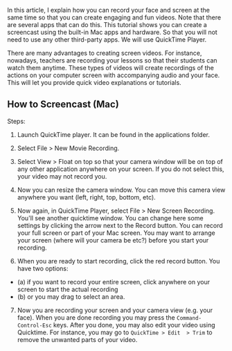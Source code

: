 In this article, I explain how you can record your face and screen at the same time so that you can create engaging and fun videos. Note that there are several apps that can do this. This tutorial shows you can create a screencast using the built-in Mac apps and hardware. So that you will not need to use any other third-party apps.  We will use QuickTime Player.

There are many advantages to creating screen videos. For instance, nowadays, teachers are recording your lessons so that their students can watch them anytime. These types of videos will create recordings of the actions on your computer screen with accompanying audio and your face. This will let you provide quick video explanations or tutorials.

## How to Screencast (Mac)

Steps:

1. Launch QuickTime player. It can be found in the applications folder.

2. Select File > New Movie Recording.

3. Select View > Float on top so that your camera window will be on top of any other application anywhere on your screen. If you do not select this, your video may not record you.

4. Now you can resize the camera window. You can move this camera view anywhere you want (left, right, top, bottom, etc).

5. Now  again, in QuickTime Player, select File > New Screen Recording. You'll see another quicktime window. You can change here some settings by clicking the arrow next to the Record button. You can record your full screen or part of your Mac screen. You may want to arrange your screen (where will your camera be etc?) before you start your recording.

6. When you are ready to start recording, click the red record button. You have two options:
  - (a) if you want to record your entire screen, click anywhere on your screen to start the actual recording
  - (b) or you may drag to select an area.

7. Now you are recording your screen and your camera view (e.g. your face). When you are done recording you may press the `Command-Control-Esc` keys. After you done, you may also edit your video using Quicktime. For instance, you may go to `QuickTime > Edit  > Trim` to remove the unwanted parts of your video.
